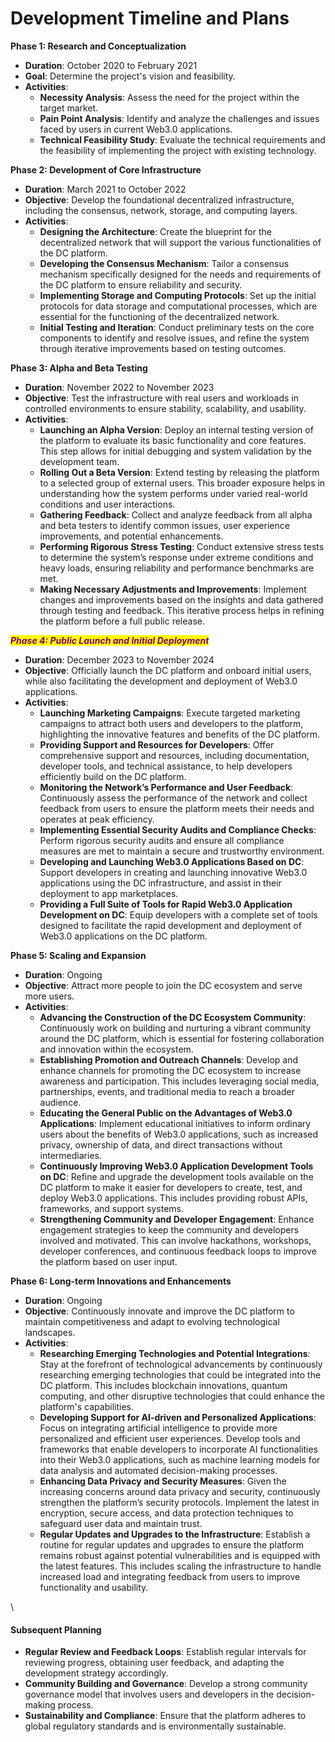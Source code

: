 # Development Timeline and Plans

**Phase 1: Research and Conceptualization**

* **Duration**: October 2020 to February 2021
* **Goal**: Determine the project's vision and feasibility.
* **Activities**:
  * **Necessity Analysis**: Assess the need for the project within the target market.
  * **Pain Point Analysis**: Identify and analyze the challenges and issues faced by users in current Web3.0 applications.
  * **Technical Feasibility Study**: Evaluate the technical requirements and the feasibility of implementing the project with existing technology.

**Phase 2: Development of Core Infrastructure**

* **Duration**: March 2021 to October 2022
* **Objective**: Develop the foundational decentralized infrastructure, including the consensus, network, storage, and computing layers.
* **Activities**:
  * **Designing the Architecture**: Create the blueprint for the decentralized network that will support the various functionalities of the DC platform.
  * **Developing the Consensus Mechanism**: Tailor a consensus mechanism specifically designed for the needs and requirements of the DC platform to ensure reliability and security.
  * **Implementing Storage and Computing Protocols**: Set up the initial protocols for data storage and computational processes, which are essential for the functioning of the decentralized network.
  * **Initial Testing and Iteration**: Conduct preliminary tests on the core components to identify and resolve issues, and refine the system through iterative improvements based on testing outcomes.

**Phase 3: Alpha and Beta Testing**

* **Duration**: November 2022 to November 2023
* **Objective**: Test the infrastructure with real users and workloads in controlled environments to ensure stability, scalability, and usability.
* **Activities**:
  * **Launching an Alpha Version**: Deploy an internal testing version of the platform to evaluate its basic functionality and core features. This step allows for initial debugging and system validation by the development team.
  * **Rolling Out a Beta Version**: Extend testing by releasing the platform to a selected group of external users. This broader exposure helps in understanding how the system performs under varied real-world conditions and user interactions.
  * **Gathering Feedback**: Collect and analyze feedback from all alpha and beta testers to identify common issues, user experience improvements, and potential enhancements.
  * **Performing Rigorous Stress Testing**: Conduct extensive stress tests to determine the system’s response under extreme conditions and heavy loads, ensuring reliability and performance benchmarks are met.
  * **Making Necessary Adjustments and Improvements**: Implement changes and improvements based on the insights and data gathered through testing and feedback. This iterative process helps in refining the platform before a full public release.

_<mark style="color:purple;">**Phase 4: Public Launch and Initial Deployment**</mark>_

* **Duration**: December 2023 to November 2024
* **Objective**: Officially launch the DC platform and onboard initial users, while also facilitating the development and deployment of Web3.0 applications.
* **Activities**:
  * **Launching Marketing Campaigns**: Execute targeted marketing campaigns to attract both users and developers to the platform, highlighting the innovative features and benefits of the DC platform.
  * **Providing Support and Resources for Developers**: Offer comprehensive support and resources, including documentation, developer tools, and technical assistance, to help developers efficiently build on the DC platform.
  * **Monitoring the Network’s Performance and User Feedback**: Continuously assess the performance of the network and collect feedback from users to ensure the platform meets their needs and operates at peak efficiency.
  * **Implementing Essential Security Audits and Compliance Checks**: Perform rigorous security audits and ensure all compliance measures are met to maintain a secure and trustworthy environment.
  * **Developing and Launching Web3.0 Applications Based on DC**: Support developers in creating and launching innovative Web3.0 applications using the DC infrastructure, and assist in their deployment to app marketplaces.
  * **Providing a Full Suite of Tools for Rapid Web3.0 Application Development on DC**: Equip developers with a complete set of tools designed to facilitate the rapid development and deployment of Web3.0 applications on the DC platform.

**Phase 5: Scaling and Expansion**

* **Duration**: Ongoing
* **Objective**: Attract more people to join the DC ecosystem and serve more users.
* **Activities**:
  * **Advancing the Construction of the DC Ecosystem Community**: Continuously work on building and nurturing a vibrant community around the DC platform, which is essential for fostering collaboration and innovation within the ecosystem.
  * **Establishing Promotion and Outreach Channels**: Develop and enhance channels for promoting the DC ecosystem to increase awareness and participation. This includes leveraging social media, partnerships, events, and traditional media to reach a broader audience.
  * **Educating the General Public on the Advantages of Web3.0 Applications**: Implement educational initiatives to inform ordinary users about the benefits of Web3.0 applications, such as increased privacy, ownership of data, and direct transactions without intermediaries.
  * **Continuously Improving Web3.0 Application Development Tools on DC**: Refine and upgrade the development tools available on the DC platform to make it easier for developers to create, test, and deploy Web3.0 applications. This includes providing robust APIs, frameworks, and support systems.
  * **Strengthening Community and Developer Engagement**: Enhance engagement strategies to keep the community and developers involved and motivated. This can involve hackathons, workshops, developer conferences, and continuous feedback loops to improve the platform based on user input.

**Phase 6: Long-term Innovations and Enhancements**

* **Duration**: Ongoing
* **Objective**: Continuously innovate and improve the DC platform to maintain competitiveness and adapt to evolving technological landscapes.
* **Activities**:
  * **Researching Emerging Technologies and Potential Integrations**: Stay at the forefront of technological advancements by continuously researching emerging technologies that could be integrated into the DC platform. This includes blockchain innovations, quantum computing, and other disruptive technologies that could enhance the platform's capabilities.
  * **Developing Support for AI-driven and Personalized Applications**: Focus on integrating artificial intelligence to provide more personalized and efficient user experiences. Develop tools and frameworks that enable developers to incorporate AI functionalities into their Web3.0 applications, such as machine learning models for data analysis and automated decision-making processes.
  * **Enhancing Data Privacy and Security Measures**: Given the increasing concerns around data privacy and security, continuously strengthen the platform’s security protocols. Implement the latest in encryption, secure access, and data protection techniques to safeguard user data and maintain trust.
  * **Regular Updates and Upgrades to the Infrastructure**: Establish a routine for regular updates and upgrades to ensure the platform remains robust against potential vulnerabilities and is equipped with the latest features. This includes scaling the infrastructure to handle increased load and integrating feedback from users to improve functionality and usability.

\


#### Subsequent Planning

* **Regular Review and Feedback Loops**: Establish regular intervals for reviewing progress, obtaining user feedback, and adapting the development strategy accordingly.
* **Community Building and Governance**: Develop a strong community governance model that involves users and developers in the decision-making process.
* **Sustainability and Compliance**: Ensure that the platform adheres to global regulatory standards and is environmentally sustainable.

